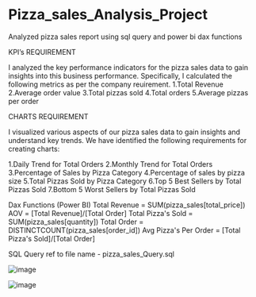 # Pizza_sales_Analysis_Project
Analyzed pizza sales report using sql query and power bi dax functions

KPI’s REQUIREMENT 

I analyzed the key performance indicators for the pizza sales data to gain insights into this business performance. Specifically, I calculated the following metrics as per the company reuirement.
1.Total Revenue 
2.Average order value 
3.Total pizzas sold 
4.Total orders 
5.Average pizzas per order

CHARTS  REQUIREMENT 

I visualized  various aspects of our pizza sales data to gain insights and understand key trends. We have identified the following requirements for creating charts:

1.Daily Trend for Total Orders
2.Monthly Trend for Total Orders 
3.Percentage of Sales by Pizza Category 
4.Percentage of sales by pizza size 
5.Total Pizzas Sold by Pizza Category 
6.Top 5 Best Sellers by Total Pizzas Sold 
7.Bottom 5 Worst Sellers by Total Pizzas Sold 

Dax Functions (Power BI)
Total Revenue = SUM(pizza_sales[total_price])
AOV = [Total Revenue]/[Total Order]
Total Pizza's Sold = SUM(pizza_sales[quantity])
Total Order = DISTINCTCOUNT(pizza_sales[order_id])
Avg Pizza's Per Order = [Total Pizza's Sold]/[Total Order]  

SQL Query ref to file name - pizza_sales_Query.sql

![image](https://github.com/Faizh19/Pizza_sales_Analysis_Project/assets/121799783/e74600f7-4530-40d1-a4ec-832f68e6902f)


![image](https://github.com/Faizh19/Pizza_sales_Analysis_Project/assets/121799783/87a66599-8ddd-4239-a646-e8bd4b702bde)















 



